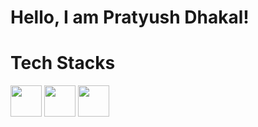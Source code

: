 <h1>Hello, I am Pratyush Dhakal!</h1>

<h1>Tech Stacks</h1>
<a href="#"><img src="https://cdn4.iconfinder.com/data/icons/logos-3/600/React.js_logo-512.png" style="width: 50px;"/></a>
<a href="#"><img src="https://miro.medium.com/v2/resize:fit:1400/1*elhu-42TzQEdsFjKDbQhhA.png" style="width: 50px;"/></a>
<a href="#"><img src="https://upload.wikimedia.org/wikipedia/commons/6/6a/JavaScript-logo.png" style="width: 50px;"/></a>



